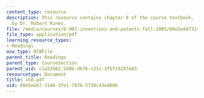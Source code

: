 ```yaml
---
content_type: resource
description: This resource contains chapter 8 of the course textbook, 'Create or Perish',
  by Dr. Robert Rines.
file: /media/courses/6-901-inventions-and-patents-fall-2005/60e5ed4731463fe179765738c43e4806_ch8.pdf
file_type: application/pdf
learning_resource_types:
- Readings
ocw_type: OCWFile
parent_title: Readings
parent_type: CourseSection
parent_uid: c1a53462-548b-db76-c21c-3fbf19287e83
resourcetype: Document
title: ch8.pdf
uid: 60e5ed47-3146-3fe1-7976-5738c43e4806
---
```

